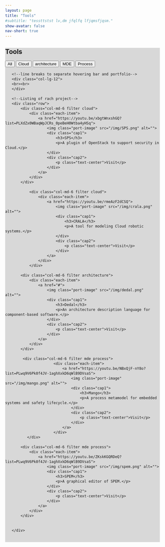 ```yaml
---
layout: page
title: "Tools"
#subtitle: "tessttstst lv,dm jfqlfq lfjqmsfjqsm."
show-avatar: false
nav-short: true
---
```


<!-- Portfolio section start -->
   <section id="portfolio" class="section" style="background-color: #D8D8D8;">
       <div class="col-lg-12">
           <h2>Tools</h2>
           <!--Hovering Portfolio-->
           <button class="btn btn-primary filter-button" data-filter="all">All</button>
           <button class="btn btn-default filter-button" data-filter="cloud">Cloud</button>
           <button class="btn btn-default filter-button" data-filter="architecture">architecture</button>
           <button class="btn btn-default filter-button" data-filter="mde">MDE</button>
           <button class="btn btn-default filter-button" data-filter="process">Process</button>
       </div>

       <!--line breaks to separate hovering bar and portfolio-->
       <div class="col-lg-12">
       <br><br>
       </div>

       <!--Listing of rach project-->
       <div class="row">
           <div class="col-md-6 filter cloud">
               <div class="each-item">
                   <a href="https://youtu.be/xbgtWnxshGQ?list=PLXdZx0WBaqWpJCRs_0peBeH0Wtba4yHSq">
                       <img class="port-image" src="/img/SPS.png" alt="">
                       <div class="cap1">
                           <h3>SPS</h3>
                           <p>A plugin of OpenStack to support security in Cloud.</p>
                       </div>
                       <div class="cap2">
                           <p class="text-center">Visit</p>
                       </div>
                   </a>   
               </div>
           </div>

               <div class="col-md-6 filter cloud">
                   <div class="each-item">
                       <a href="https://youtu.be/rmeAzF2dCSQ">
                           <img class="port-image" src="/img/crala.png" alt="">
                           <div class="cap1">
                               <h3>CRALA</h3>
                               <p>A tool for modeling Cloud robotic systems.</p>
                           </div>
                           <div class="cap2">
                               <p class="text-center">Visit</p>
                           </div>
                       </a>   
                   </div>
               </div>

           <div class="col-md-6 filter architecture">
               <div class="each-item">
                   <a href="#">
                       <img class="port-image" src="/img/dedal.png" alt="">
                       <div class="cap1">
                           <h3>Dedal</h3>
                           <p>An architecture description language for component-based software.</p>
                       </div>
                       <div class="cap2">
                           <p class="text-center">Visit</p>
                       </div>
                   </a>   
               </div>
           </div>  

            <div class="col-md-6 filter mde process">
                          <div class="each-item">
                              <a href="https://youtu.be/NBxQjF-nY8o?list=PLwq9V6Pk0f4JV-1aghXxkD6qWlB9DVsaS">
                                  <img class="port-image" src="/img/mango.png" alt="">
                                  <div class="cap1">
                                      <h3>Mango</h3>
                                      <p>A process metamodel for embedded systems and safety lifecycle.</p>
                                  </div>
                                  <div class="cap2">
                                      <p class="text-center">Visit</p>
                                  </div>
                              </a>   
                          </div>
              </div>           

           <div class="col-md-6 filter mde process">
               <div class="each-item">
                   <a href="https://youtu.be/ZKskKGQRDeQ?list=PLwq9V6Pk0f4JV-1aghXxkD6qWlB9DVsaS">
                       <img class="port-image" src="/img/spem.png" alt="">
                       <div class="cap1">
                           <h3>SPEM</h3>
                           <p>A graphical editor of SPEM.</p>
                       </div>
                       <div class="cap2">
                           <p class="text-center">Visit</p>
                       </div>
                   </a>   
               </div>
           </div>


       </div>
   <br>
   </section><!-- Portfolio section end -->
